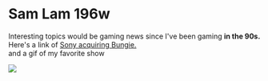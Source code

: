 
<html>
  <head>
    <meta charset="utf-8">
    
  </head>
  <body>
    <h1>Sam Lam 196w</h1>
    <p>Interesting topics would be gaming news since I've been gaming <strong>in the 90s.</strong>
        Here's a link of <a href='https://blog.playstation.com/2022/01/31/bungie-is-joining-playstation/' title='Isn&apos;t this fun?'>Sony acquiring Bungie.</a>
        <br>and a gif of my favorite show</p>
        <img src="https://i.imgur.com/mCXfr.gif"
    </p>
  </body>
</html>
